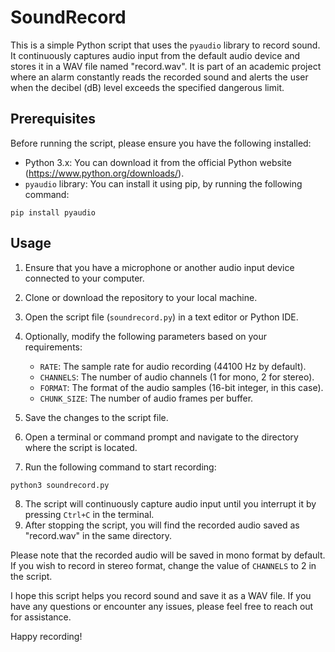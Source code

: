 # SoundRecord

This is a simple Python script that uses the `pyaudio` library to record sound. It continuously captures audio input from the default audio device and stores it in a WAV file named "record.wav". It is part of an academic project where an alarm constantly reads the recorded sound and alerts the user when the decibel (dB) level exceeds the specified dangerous limit.

## Prerequisites

Before running the script, please ensure you have the following installed:

- Python 3.x: You can download it from the official Python website (https://www.python.org/downloads/).
- `pyaudio` library: You can install it using pip, by running the following command:

```shell
pip install pyaudio
```

## Usage

1. Ensure that you have a microphone or another audio input device connected to your computer.
2. Clone or download the repository to your local machine.
3. Open the script file (`soundrecord.py`) in a text editor or Python IDE.
4. Optionally, modify the following parameters based on your requirements:

   - `RATE`: The sample rate for audio recording (44100 Hz by default).
   - `CHANNELS`: The number of audio channels (1 for mono, 2 for stereo).
   - `FORMAT`: The format of the audio samples (16-bit integer, in this case).
   - `CHUNK_SIZE`: The number of audio frames per buffer.

5. Save the changes to the script file.
6. Open a terminal or command prompt and navigate to the directory where the script is located.
7. Run the following command to start recording:

```shell
python3 soundrecord.py
```

8. The script will continuously capture audio input until you interrupt it by pressing `Ctrl+C` in the terminal.
9. After stopping the script, you will find the recorded audio saved as "record.wav" in the same directory.

Please note that the recorded audio will be saved in mono format by default. If you wish to record in stereo format, change the value of `CHANNELS` to 2 in the script.


I hope this script helps you record sound and save it as a WAV file. If you have any questions or encounter any issues, please feel free to reach out for assistance.

Happy recording!
